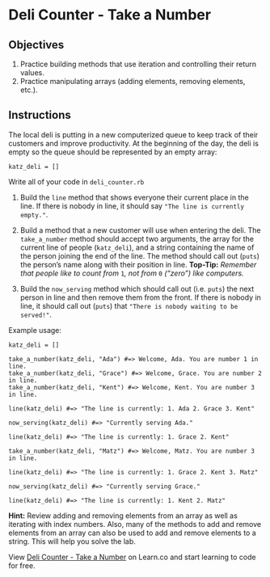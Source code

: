 Deli Counter - Take a Number
============================

Objectives
----------

1.  Practice building methods that use iteration and controlling their return values.
2.  Practice manipulating arrays (adding elements, removing elements, etc.).

Instructions
------------

The local deli is putting in a new computerized queue to keep track of their customers and improve productivity. At the beginning of the day, the deli is empty so the queue should be represented by an empty array:

    katz_deli = []

Write all of your code in `deli_counter.rb`

1.  Build the `line` method that shows everyone their current place in the line. If there is nobody in line, it should say `"The line is currently empty."`.

2.  Build a method that a new customer will use when entering the deli. The `take_a_number` method should accept two arguments, the array for the current line of people (`katz_deli`), and a string containing the name of the person joining the end of the line. The method should call out (`puts`) the person’s name along with their position in line. **Top-Tip:** *Remember that people like to count from* `1`*, not from* `0` *(“zero”) like computers.*

3.  Build the `now_serving` method which should call out (i.e. `puts`) the next person in line and then remove them from the front. If there is nobody in line, it should call out (`puts`) that `"There is nobody waiting to be served!"`.

Example usage:

    katz_deli = []

    take_a_number(katz_deli, "Ada") #=> Welcome, Ada. You are number 1 in line.
    take_a_number(katz_deli, "Grace") #=> Welcome, Grace. You are number 2 in line.
    take_a_number(katz_deli, "Kent") #=> Welcome, Kent. You are number 3 in line.

    line(katz_deli) #=> "The line is currently: 1. Ada 2. Grace 3. Kent"

    now_serving(katz_deli) #=> "Currently serving Ada."

    line(katz_deli) #=> "The line is currently: 1. Grace 2. Kent"

    take_a_number(katz_deli, "Matz") #=> Welcome, Matz. You are number 3 in line.

    line(katz_deli) #=> "The line is currently: 1. Grace 2. Kent 3. Matz"

    now_serving(katz_deli) #=> "Currently serving Grace."

    line(katz_deli) #=> "The line is currently: 1. Kent 2. Matz"

**Hint:** Review adding and removing elements from an array as well as iterating with index numbers. Also, many of the methods to add and remove elements from an array can also be used to add and remove elements to a string. This will help you solve the lab.

View [Deli Counter - Take a Number](https://learn.co/lessons/deli-counter "Deli Counter - Take a Number") on Learn.co and start learning to code for free.
